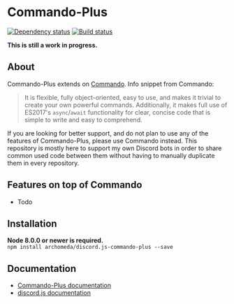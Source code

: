# Commando-Plus
[![Dependency status](https://david-dm.org/Archomeda/discord.js-commando-plus.svg)](https://david-dm.org/Archomeda/discord.js-commando-plus)
[![Build status](https://travis-ci.org/Archomeda/discord.js-commando-plus.svg)](https://travis-ci.org/Archomeda/discord.js-commando-plus)

**This is still a work in progress.**

## About
Commando-Plus extends on [Commando](https://github.com/Gawdl3y/discord.js-commando). Info snippet from Commando:
> It is flexible, fully object-oriented, easy to use, and makes it trivial to create your own powerful commands.
Additionally, it makes full use of ES2017's `async`/`await` functionality for clear, concise code that is simple to write and easy to comprehend.

If you are looking for better support, and do not plan to use any of the features of Commando-Plus, please use Commando instead.
This repository is mostly here to support my own Discord bots in order to share common used code between them without having to manually duplicate them in every repository.

## Features on top of Commando
- Todo

## Installation
**Node 8.0.0 or newer is required.**  
`npm install archomeda/discord.js-commando-plus --save`

## Documentation
- [Commando-Plus documentation](https://archomeda.github.io/discord.js-commando-plus)
- [discord.js documentation](https://discord.js.org/#/docs)
